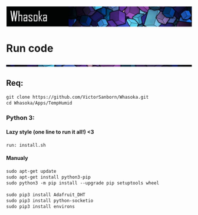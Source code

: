 ![alt text](../../Readme_Assets/header.png)

# Run code

![alt text](../../Readme_Assets/divider.png)

## Req:

    git clone https://github.com/VictorSanborn/Whasoka.git
    cd Whasoka/Apps/TempHumid

### Python 3:

#### Lazy style (one line to run it all!) <3

    run: install.sh

#### Manualy

    sudo apt-get update
    sudo apt-get install python3-pip
    sudo python3 -m pip install --upgrade pip setuptools wheel

    sudo pip3 install Adafruit_DHT
    sudo pip3 install python-socketio
    sudo pip3 install environs
